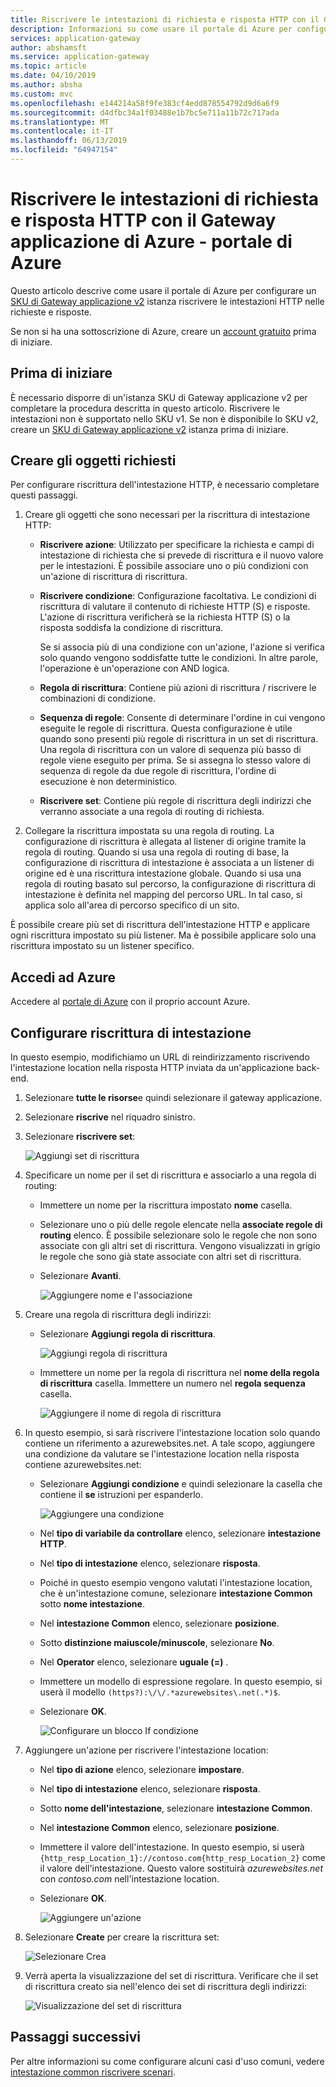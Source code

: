 ```yaml
---
title: Riscrivere le intestazioni di richiesta e risposta HTTP con il Gateway applicazione di Azure - portale di Azure | Microsoft Docs
description: Informazioni su come usare il portale di Azure per configurare un Gateway applicazione di Azure per riscrivere le intestazioni HTTP nelle richieste e risposte passa attraverso il gateway
services: application-gateway
author: abshamsft
ms.service: application-gateway
ms.topic: article
ms.date: 04/10/2019
ms.author: absha
ms.custom: mvc
ms.openlocfilehash: e144214a58f9fe383cf4edd878554792d9d6a6f9
ms.sourcegitcommit: d4dfbc34a1f03488e1b7bc5e711a11b72c717ada
ms.translationtype: MT
ms.contentlocale: it-IT
ms.lasthandoff: 06/13/2019
ms.locfileid: "64947154"
---
```

# <a name="rewrite-http-request-and-response-headers-with-azure-application-gateway---azure-portal"></a>Riscrivere le intestazioni di richiesta e risposta HTTP con il Gateway applicazione di Azure - portale di Azure

Questo articolo descrive come usare il portale di Azure per configurare un [SKU di Gateway applicazione v2](<https://docs.microsoft.com/azure/application-gateway/application-gateway-autoscaling-zone-redundant>) istanza riscrivere le intestazioni HTTP nelle richieste e risposte.

Se non si ha una sottoscrizione di Azure, creare un [account gratuito](https://azure.microsoft.com/free/?WT.mc_id=A261C142F) prima di iniziare.

## <a name="before-you-begin"></a>Prima di iniziare

È necessario disporre di un'istanza SKU di Gateway applicazione v2 per completare la procedura descritta in questo articolo. Riscrivere le intestazioni non è supportato nello SKU v1. Se non è disponibile lo SKU v2, creare un [SKU di Gateway applicazione v2](https://docs.microsoft.com/azure/application-gateway/tutorial-autoscale-ps) istanza prima di iniziare.

## <a name="create-required-objects"></a>Creare gli oggetti richiesti

Per configurare riscrittura dell'intestazione HTTP, è necessario completare questi passaggi.

1. Creare gli oggetti che sono necessari per la riscrittura di intestazione HTTP:

   - **Riscrivere azione**: Utilizzato per specificare la richiesta e campi di intestazione di richiesta che si prevede di riscrittura e il nuovo valore per le intestazioni. È possibile associare uno o più condizioni con un'azione di riscrittura di riscrittura.

   - **Riscrivere condizione**: Configurazione facoltativa. Le condizioni di riscrittura di valutare il contenuto di richieste HTTP (S) e risposte. L'azione di riscrittura verificherà se la richiesta HTTP (S) o la risposta soddisfa la condizione di riscrittura.

     Se si associa più di una condizione con un'azione, l'azione si verifica solo quando vengono soddisfatte tutte le condizioni. In altre parole, l'operazione è un'operazione con AND logica.

   - **Regola di riscrittura**: Contiene più azioni di riscrittura / riscrivere le combinazioni di condizione.

   - **Sequenza di regole**: Consente di determinare l'ordine in cui vengono eseguite le regole di riscrittura. Questa configurazione è utile quando sono presenti più regole di riscrittura in un set di riscrittura. Una regola di riscrittura con un valore di sequenza più basso di regole viene eseguito per prima. Se si assegna lo stesso valore di sequenza di regole da due regole di riscrittura, l'ordine di esecuzione è non deterministico.

   - **Riscrivere set**: Contiene più regole di riscrittura degli indirizzi che verranno associate a una regola di routing di richiesta.

2. Collegare la riscrittura impostata su una regola di routing. La configurazione di riscrittura è allegata al listener di origine tramite la regola di routing. Quando si usa una regola di routing di base, la configurazione di riscrittura di intestazione è associata a un listener di origine ed è una riscrittura intestazione globale. Quando si usa una regola di routing basato sul percorso, la configurazione di riscrittura di intestazione è definita nel mapping del percorso URL. In tal caso, si applica solo all'area di percorso specifico di un sito.

È possibile creare più set di riscrittura dell'intestazione HTTP e applicare ogni riscrittura impostato su più listener. Ma è possibile applicare solo una riscrittura impostato su un listener specifico.

## <a name="sign-in-to-azure"></a>Accedi ad Azure

Accedere al [portale di Azure](https://portal.azure.com/) con il proprio account Azure.

## <a name="configure-header-rewrite"></a>Configurare riscrittura di intestazione

In questo esempio, modifichiamo un URL di reindirizzamento riscrivendo l'intestazione location nella risposta HTTP inviata da un'applicazione back-end.

1. Selezionare **tutte le risorse**e quindi selezionare il gateway applicazione.

2. Selezionare **riscrive** nel riquadro sinistro.

3. Selezionare **riscrivere set**:

   ![Aggiungi set di riscrittura](media/rewrite-http-headers-portal/add-rewrite-set.png)

4. Specificare un nome per il set di riscrittura e associarlo a una regola di routing:

   - Immettere un nome per la riscrittura impostato **nome** casella.
   - Selezionare uno o più delle regole elencate nella **associate regole di routing** elenco. È possibile selezionare solo le regole che non sono associate con gli altri set di riscrittura. Vengono visualizzati in grigio le regole che sono già state associate con altri set di riscrittura.
   - Selezionare **Avanti**.
   
     ![Aggiungere nome e l'associazione](media/rewrite-http-headers-portal/name-and-association.png)

5. Creare una regola di riscrittura degli indirizzi:

   - Selezionare **Aggiungi regola di riscrittura**.

     ![Aggiungi regola di riscrittura](media/rewrite-http-headers-portal/add-rewrite-rule.png)

   - Immettere un nome per la regola di riscrittura nel **nome della regola di riscrittura** casella. Immettere un numero nel **regola sequenza** casella.

     ![Aggiungere il nome di regola di riscrittura](media/rewrite-http-headers-portal/rule-name.png)

6. In questo esempio, si sarà riscrivere l'intestazione location solo quando contiene un riferimento a azurewebsites.net. A tale scopo, aggiungere una condizione da valutare se l'intestazione location nella risposta contiene azurewebsites.net:

   - Selezionare **Aggiungi condizione** e quindi selezionare la casella che contiene il **se** istruzioni per espanderlo.

     ![Aggiungere una condizione](media/rewrite-http-headers-portal/add-condition.png)

   - Nel **tipo di variabile da controllare** elenco, selezionare **intestazione HTTP**.

   - Nel **tipo di intestazione** elenco, selezionare **risposta**.

   - Poiché in questo esempio vengono valutati l'intestazione location, che è un'intestazione comune, selezionare **intestazione Common** sotto **nome intestazione**.

   - Nel **intestazione Common** elenco, selezionare **posizione**.

   - Sotto **distinzione maiuscole/minuscole**, selezionare **No**.

   - Nel **Operator** elenco, selezionare **uguale (=)** .

   - Immettere un modello di espressione regolare. In questo esempio, si userà il modello `(https?):\/\/.*azurewebsites\.net(.*)$`.

   - Selezionare **OK**.

     ![Configurare un blocco If condizione](media/rewrite-http-headers-portal/condition.png)

7. Aggiungere un'azione per riscrivere l'intestazione location:

   - Nel **tipo di azione** elenco, selezionare **impostare**.

   - Nel **tipo di intestazione** elenco, selezionare **risposta**.

   - Sotto **nome dell'intestazione**, selezionare **intestazione Common**.

   - Nel **intestazione Common** elenco, selezionare **posizione**.

   - Immettere il valore dell'intestazione. In questo esempio, si userà `{http_resp_Location_1}://contoso.com{http_resp_Location_2}` come il valore dell'intestazione. Questo valore sostituirà *azurewebsites.net* con *contoso.com* nell'intestazione location.

   - Selezionare **OK**.

     ![Aggiungere un'azione](media/rewrite-http-headers-portal/action.png)

8. Selezionare **Create** per creare la riscrittura set:

   ![Selezionare Crea](media/rewrite-http-headers-portal/create.png)

9. Verrà aperta la visualizzazione del set di riscrittura. Verificare che il set di riscrittura creato sia nell'elenco dei set di riscrittura degli indirizzi:

   ![Visualizzazione del set di riscrittura](media/rewrite-http-headers-portal/rewrite-set-list.png)

## <a name="next-steps"></a>Passaggi successivi

Per altre informazioni su come configurare alcuni casi d'uso comuni, vedere [intestazione common riscrivere scenari](https://docs.microsoft.com/azure/application-gateway/rewrite-http-headers).